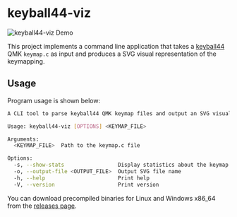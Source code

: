 # keyball44-viz

![keyball44-viz Demo](./demo/keymap.svg)

This project implements a command line application that takes a [keyball44][1]
QMK `keymap.c` as input and produces a SVG visual representation of the
keymapping.

## Usage

Program usage is shown below:

```bash
A CLI tool to parse keyball44 QMK keymap files and output an SVG visualization

Usage: keyball44-viz [OPTIONS] <KEYMAP_FILE>

Arguments:
  <KEYMAP_FILE>  Path to the keymap.c file

Options:
  -s, --show-stats                 Display statistics about the keymap
  -o, --output-file <OUTPUT_FILE>  Output SVG file name
  -h, --help                       Print help
  -V, --version                    Print version
```

You can download precompiled binaries for Linux and Windows x86_64 from the
[releases page][2].

[1]: https://programmador.com/posts/2025/keyball44/
[2]: https://github.com/ivan-guerra/keyball44-viz/releases
